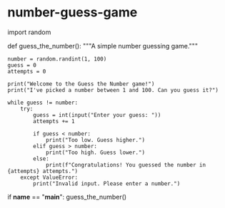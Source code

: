 # number-guess-game
import random

def guess_the_number():
    """A simple number guessing game."""

    number = random.randint(1, 100)
    guess = 0
    attempts = 0

    print("Welcome to the Guess the Number game!")
    print("I've picked a number between 1 and 100. Can you guess it?")

    while guess != number:
        try:
            guess = int(input("Enter your guess: "))
            attempts += 1

            if guess < number:
                print("Too low. Guess higher.")
            elif guess > number:
                print("Too high. Guess lower.")
            else:
                print(f"Congratulations! You guessed the number in {attempts} attempts.")
        except ValueError:
            print("Invalid input. Please enter a number.")

if __name__ == "__main__":
    guess_the_number()

